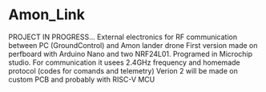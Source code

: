 # Amon_Link
PROJECT IN PROGRESS...
External electronics for RF communication between PC (GroundControl) and Amon lander drone
First version made on perfboard with Arduino Nano and two NRF24L01. Programed in Microchip studio.
For communication it usees 2.4GHz frequency and homemade protocol (codes for comands and telemetry)
Verion 2 will be made on custom PCB and probably with RISC-V MCU
